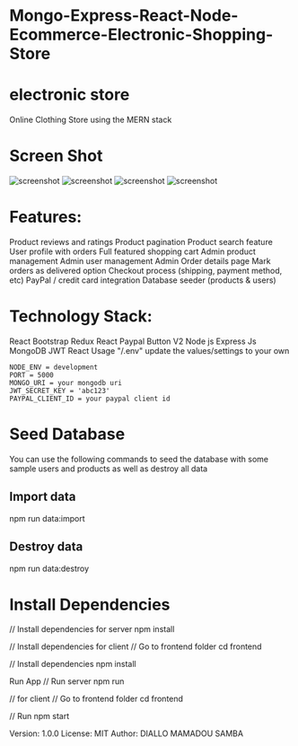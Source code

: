 # Mongo-Express-React-Node-Ecommerce-Electronic-Shopping-Store

# electronic store

Online Clothing Store using the MERN stack


# Screen Shot
 ![screenshot](1.png)
 ![screenshot](2.png)
 ![screenshot](3.png)
 ![screenshot](4.png)

# Features:

Product reviews and ratings
Product pagination
Product search feature
User profile with orders
Full featured shopping cart
Admin product management
Admin user management
Admin Order details page
Mark orders as delivered option
Checkout process (shipping, payment method, etc)
PayPal / credit card integration
Database seeder (products & users)
# Technology Stack:
React Bootstrap
Redux
React Paypal Button V2
Node js
Express Js
MongoDB
JWT
React
Usage
"/.env" update the values/settings to your own

    NODE_ENV = development
    PORT = 5000
    MONGO_URI = your mongodb uri
    JWT_SECRET_KEY = 'abc123'
    PAYPAL_CLIENT_ID = your paypal client id
# Seed Database
You can use the following commands to seed the database with some sample users and products as well as destroy all data
## Import data
npm run data:import
## Destroy data
npm run data:destroy

# Install Dependencies
// Install dependencies for server
npm install

// Install dependencies for client
// Go to frontend folder
cd frontend

// Install dependencies
npm install

Run App
// Run server
npm run

// for client
// Go to frontend folder
cd frontend

// Run
npm start

Version: 1.0.0
License: MIT
Author: DIALLO MAMADOU SAMBA
